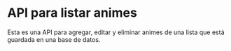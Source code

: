 # API para listar animes

Esta es una API para agregar, editar y eliminar animes de una lista que está guardada en una base de datos.